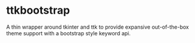 # ttkbootstrap
A thin wrapper around tkinter and ttk to provide expansive out-of-the-box theme support with a bootstrap style
keyword api.